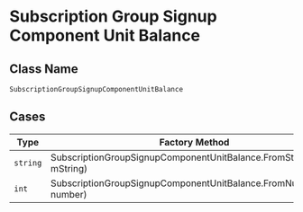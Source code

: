 
# Subscription Group Signup Component Unit Balance

## Class Name

`SubscriptionGroupSignupComponentUnitBalance`

## Cases

| Type | Factory Method |
|  --- | --- |
| `string` | SubscriptionGroupSignupComponentUnitBalance.FromString(string mString) |
| `int` | SubscriptionGroupSignupComponentUnitBalance.FromNumber(int number) |

